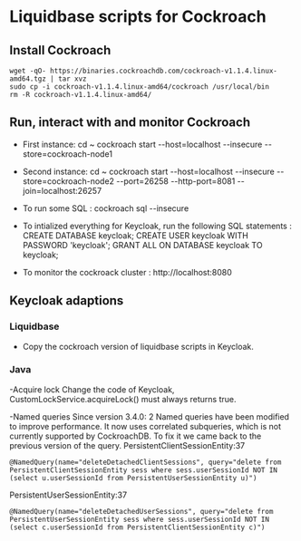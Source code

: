 # Liquidbase scripts for Cockroach



## Install Cockroach
	wget -qO- https://binaries.cockroachdb.com/cockroach-v1.1.4.linux-amd64.tgz | tar xvz
	sudo cp -i cockroach-v1.1.4.linux-amd64/cockroach /usr/local/bin
	rm -R cockroach-v1.1.4.linux-amd64/
		
## Run, interact with and monitor Cockroach

- First instance:
	cd ~
	cockroach start --host=localhost --insecure --store=cockroach-node1

- Second instance:
	cd ~
	cockroach start --host=localhost --insecure --store=cockroach-node2 --port=26258 --http-port=8081 --join=localhost:26257

- To run some SQL :
	cockroach sql --insecure
	
- To intialized everything for Keycloak, run the following SQL statements :
	CREATE DATABASE keycloak;
	CREATE USER keycloak WITH PASSWORD 'keycloak';
	GRANT ALL ON DATABASE keycloak TO keycloak;
	
- To monitor the cockroack cluster : http://localhost:8080


## Keycloak adaptions

### Liquidbase
- Copy the cockroach version of liquidbase scripts in Keycloak.

### Java
-Acquire lock
Change the code of Keycloak, CustomLockService.acquireLock() must always returns true.

-Named queries
Since version 3.4.0: 
2 Named queries have been modified to improve performance. It now uses correlated subqueries, which is not currently supported by CockroachDB.
To fix it we came back to the previous version of the query.
PersistentClientSessionEntity:37

	@NamedQuery(name="deleteDetachedClientSessions", query="delete from PersistentClientSessionEntity sess where sess.userSessionId NOT IN (select u.userSessionId from PersistentUserSessionEntity u)")

PersistentUserSessionEntity:37

	@NamedQuery(name="deleteDetachedUserSessions", query="delete from PersistentUserSessionEntity sess where sess.userSessionId NOT IN (select c.userSessionId from PersistentClientSessionEntity c)")
